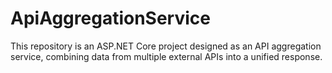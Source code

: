 # ApiAggregationService
This repository is an ASP.NET Core project designed as an API aggregation service, combining data from multiple external APIs into a unified response. 

